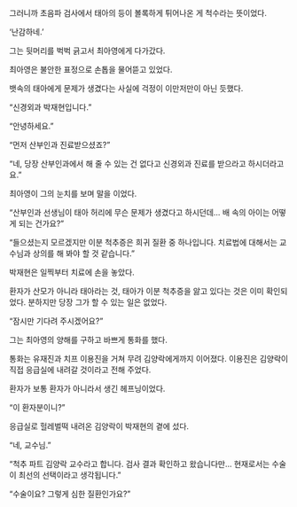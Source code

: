 그러니까 초음파 검사에서 태아의 등이 볼록하게 튀어나온 게 척수라는 뜻이었다.

‘난감하네.’

그는 뒷머리를 벅벅 긁고서 최아영에게 다가갔다.

최아영은 불안한 표정으로 손톱을 물어뜯고 있었다.

뱃속의 태아에게 문제가 생겼다는 사실에 걱정이 이만저만이 아닌 듯했다.

“신경외과 박재현입니다.”

“안녕하세요.”

“먼저 산부인과 진료받으셨죠?”

“네, 당장 산부인과에서 해 줄 수 있는 건 없다고 신경외과 진료를 받으라고 하시더라고요.”

최아영이 그의 눈치를 보며 말을 이었다.

“산부인과 선생님이 태아 허리에 무슨 문제가 생겼다고 하시던데… 배 속의 아이는 어떻게 되는 건가요?”

“들으셨는지 모르겠지만 이분 척추증은 희귀 질환 중 하나입니다. 치료법에 대해서는 교수님과 상의를 해 봐야 할 것 같습니다.”

박재현은 일찍부터 치료에 손을 놓았다.

환자가 산모가 아니라 태아라는 것, 태아가 이분 척추증을 앓고 있다는 것은 이미 확인되었다. 분하지만 당장 그가 할 수 있는 일은 없었다.

“잠시만 기다려 주시겠어요?”

그는 최아영의 양해를 구하고 바쁘게 통화를 했다.

통화는 유재진과 치프 이용진을 거쳐 무려 김양락에게까지 이어졌다. 이용진은 김양락이 직접 응급실에 내려갈 것이라고 전해 주었다.

환자가 보통 환자가 아니라서 생긴 헤프닝이었다.

“이 환자분이니?”

응급실로 헐레벌떡 내려온 김양락이 박재현의 곁에 섰다.

“네, 교수님.”

“척추 파트 김양락 교수라고 합니다. 검사 결과 확인하고 왔습니다만… 현재로서는 수술이 최선의 선택이라고 생각됩니다.”

“수술이요? 그렇게 심한 질환인가요?”